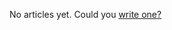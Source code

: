 No articles yet.
Could you <a href="https://github.com/freeCodeCamp/guides/blob/master/README.md#freecodecamp-guide" rel="nofollow" target="_blank">write one?</a>
